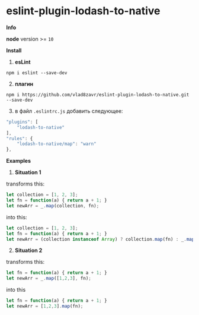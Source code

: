 # eslint-plugin-lodash-to-native

**Info**

**node** version >= `10`

**Install**

1. **esLint**

`npm i eslint --save-dev`

2. **плагин**

`npm i https://github.com/vlad8zavr/eslint-plugin-lodash-to-native.git --save-dev`

3. в файл `.eslintrc.js` добавить следующее:

```javascript
"plugins": [
    "lodash-to-native"
],
"rules": {
    "lodash-to-native/map": "warn"
},
```

**Examples**

1. **Situation 1**

transforms this: 

```javascript
let collection = [1, 2, 3];
let fn = function(a) { return a + 1; }
let newArr = _.map(collection, fn);
```

into this: 

```javascript
let collection = [1, 2, 3];
let fn = function(a) { return a + 1; }
let newArr = (collection instanceof Array) ? collection.map(fn) : _.map(collection, fn);
```

2. **Situation 2**

transforms this: 

```javascript
let fn = function(a) { return a + 1; }
let newArr = _.map([1,2,3], fn);
```

into this

```javascript
let fn = function(a) { return a + 1; }
let newArr = [1,2,3].map(fn);
```